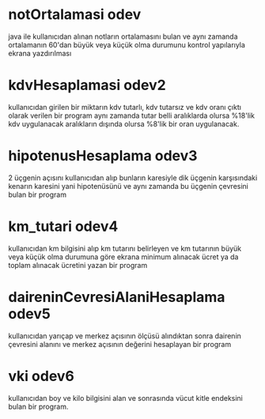# notOrtalamasi odev
java ile kullanıcıdan alınan notların ortalamasını bulan ve aynı zamanda ortalamanın 60'dan büyük veya küçük olma durumunu kontrol yapılarıyla ekrana yazdırılması
# kdvHesaplamasi odev2
kullanıcıdan girilen bir miktarın kdv tutarlı, kdv tutarsız ve kdv oranı çıktı olarak verilen bir program aynı zamanda tutar belli aralıklarda olursa %18'lik kdv uygulanacak aralıkların dışında olursa %8'lik bir oran uygulanacak.
# hipotenusHesaplama odev3
2 üçgenin açısını kullanıcıdan alıp bunların karesiyle dik üçgenin karşısındaki kenarın karesini yani hipotenüsünü ve aynı zamanda bu üçgenin çevresini bulan bir program 
# km_tutari odev4
kullanıcıdan km bilgisini alıp km tutarını belirleyen ve km tutarının büyük veya küçük olma durumuna göre ekrana minimum alınacak ücret ya da toplam alınacak ücretini yazan bir program 
# daireninCevresiAlaniHesaplama odev5
kullanıcıdan yarıçap ve merkez açısının ölçüsü alındıktan sonra dairenin çevresini alanını ve merkez açısının değerini hesaplayan bir program
# vki odev6
kullanıcıdan boy ve kilo bilgisini alan ve sonrasında vücut kitle endeksini bulan bir program.
